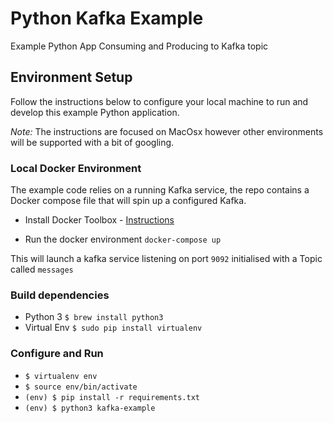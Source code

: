# Python Kafka Example

Example Python App Consuming and Producing to Kafka topic

## Environment Setup

Follow the instructions below to configure your local machine to run and develop this example Python application.

_Note:_ The instructions are focused on MacOsx however other environments will be supported with a bit of googling.

### Local Docker Environment
The example code relies on a running Kafka service, the repo contains a Docker compose file that will spin up a configured Kafka.

* Install Docker Toolbox - [Instructions](https://www.docker.com/products/docker-toolbox)

* Run the docker environment `docker-compose up`

This will launch a kafka service listening on port `9092` initialised with a Topic called `messages`

### Build dependencies

* Python 3 `$ brew install python3`
* Virtual Env `$ sudo pip install virtualenv`

### Configure and Run

* `$ virtualenv env`
* `$ source env/bin/activate`
* `(env) $ pip install -r requirements.txt`
* `(env) $ python3 kafka-example`
